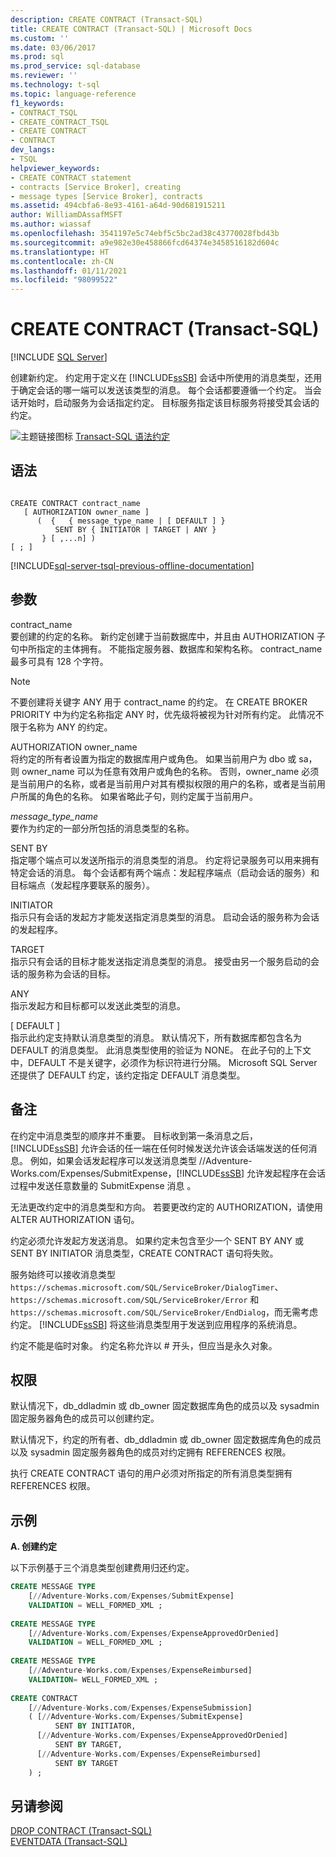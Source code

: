 ```yaml
---
description: CREATE CONTRACT (Transact-SQL)
title: CREATE CONTRACT (Transact-SQL) | Microsoft Docs
ms.custom: ''
ms.date: 03/06/2017
ms.prod: sql
ms.prod_service: sql-database
ms.reviewer: ''
ms.technology: t-sql
ms.topic: language-reference
f1_keywords:
- CONTRACT_TSQL
- CREATE_CONTRACT_TSQL
- CREATE CONTRACT
- CONTRACT
dev_langs:
- TSQL
helpviewer_keywords:
- CREATE CONTRACT statement
- contracts [Service Broker], creating
- message types [Service Broker], contracts
ms.assetid: 494cbfa6-8e93-4161-a64d-90d681915211
author: WilliamDAssafMSFT
ms.author: wiassaf
ms.openlocfilehash: 3541197e5c74ebf5c5bc2ad38c43770028fbd43b
ms.sourcegitcommit: a9e982e30e458866fcd64374e3458516182d604c
ms.translationtype: HT
ms.contentlocale: zh-CN
ms.lasthandoff: 01/11/2021
ms.locfileid: "98099522"
---
```

# <a name="create-contract-transact-sql"></a>CREATE CONTRACT (Transact-SQL)
[!INCLUDE [SQL Server](../../includes/applies-to-version/sqlserver.md)]

  创建新约定。 约定用于定义在 [!INCLUDE[ssSB](../../includes/sssb-md.md)] 会话中所使用的消息类型，还用于确定会话的哪一端可以发送该类型的消息。 每个会话都要遵循一个约定。 当会话开始时，启动服务为会话指定约定。 目标服务指定该目标服务将接受其会话的约定。  
  
 ![主题链接图标](../../database-engine/configure-windows/media/topic-link.gif "“主题链接”图标") [Transact-SQL 语法约定](../../t-sql/language-elements/transact-sql-syntax-conventions-transact-sql.md)  
  
## <a name="syntax"></a>语法  
  
```syntaxsql
  
CREATE CONTRACT contract_name  
   [ AUTHORIZATION owner_name ]  
      (  {   { message_type_name | [ DEFAULT ] }  
          SENT BY { INITIATOR | TARGET | ANY }   
       } [ ,...n] )   
[ ; ]  
```  

[!INCLUDE[sql-server-tsql-previous-offline-documentation](../../includes/sql-server-tsql-previous-offline-documentation.md)]

## <a name="arguments"></a>参数
 contract_name  
 要创建的约定的名称。 新约定创建于当前数据库中，并且由 AUTHORIZATION 子句中所指定的主体拥有。 不能指定服务器、数据库和架构名称。 contract_name 最多可具有 128 个字符。  
  
> [!NOTE]  
>  不要创建将关键字 ANY 用于 contract_name 的约定。 在 CREATE BROKER PRIORITY 中为约定名称指定 ANY 时，优先级将被视为针对所有约定。 此情况不限于名称为 ANY 的约定。  
  
 AUTHORIZATION owner_name   
 将约定的所有者设置为指定的数据库用户或角色。 如果当前用户为 dbo 或 sa，则 owner_name 可以为任意有效用户或角色的名称。 否则，owner_name 必须是当前用户的名称，或者是当前用户对其有模拟权限的用户的名称，或者是当前用户所属的角色的名称。 如果省略此子句，则约定属于当前用户。  
  
 *message_type_name*  
 要作为约定的一部分所包括的消息类型的名称。  
  
 SENT BY  
 指定哪个端点可以发送所指示的消息类型的消息。 约定将记录服务可以用来拥有特定会话的消息。 每个会话都有两个端点：发起程序端点（启动会话的服务）和目标端点（发起程序要联系的服务）。  
  
 INITIATOR  
 指示只有会话的发起方才能发送指定消息类型的消息。 启动会话的服务称为会话的发起程序。  
  
 TARGET  
 指示只有会话的目标才能发送指定消息类型的消息。 接受由另一个服务启动的会话的服务称为会话的目标。  
  
 ANY  
 指示发起方和目标都可以发送此类型的消息。  
  
 [ DEFAULT ]  
 指示此约定支持默认消息类型的消息。 默认情况下，所有数据库都包含名为 DEFAULT 的消息类型。 此消息类型使用的验证为 NONE。 在此子句的上下文中，DEFAULT 不是关键字，必须作为标识符进行分隔。 Microsoft SQL Server 还提供了 DEFAULT 约定，该约定指定 DEFAULT 消息类型。  
  
## <a name="remarks"></a>备注  
 在约定中消息类型的顺序并不重要。 目标收到第一条消息之后，[!INCLUDE[ssSB](../../includes/sssb-md.md)] 允许会话的任一端在任何时候发送允许该会话端发送的任何消息。 例如，如果会话发起程序可以发送消息类型 //Adventure-Works.com/Expenses/SubmitExpense，[!INCLUDE[ssSB](../../includes/sssb-md.md)] 允许发起程序在会话过程中发送任意数量的 SubmitExpense 消息 。  
  
 无法更改约定中的消息类型和方向。 若要更改约定的 AUTHORIZATION，请使用 ALTER AUTHORIZATION 语句。  
  
 约定必须允许发起方发送消息。 如果约定未包含至少一个 SENT BY ANY 或 SENT BY INITIATOR 消息类型，CREATE CONTRACT 语句将失败。  
  
 服务始终可以接收消息类型 `https://schemas.microsoft.com/SQL/ServiceBroker/DialogTimer`、`https://schemas.microsoft.com/SQL/ServiceBroker/Error` 和 `https://schemas.microsoft.com/SQL/ServiceBroker/EndDialog`，而无需考虑约定。 [!INCLUDE[ssSB](../../includes/sssb-md.md)] 将这些消息类型用于发送到应用程序的系统消息。  
  
 约定不能是临时对象。 约定名称允许以 # 开头，但应当是永久对象。  
  
## <a name="permissions"></a>权限  
 默认情况下，db_ddladmin 或 db_owner 固定数据库角色的成员以及 sysadmin 固定服务器角色的成员可以创建约定。  
  
 默认情况下，约定的所有者、db_ddladmin 或 db_owner 固定数据库角色的成员以及 sysadmin 固定服务器角色的成员对约定拥有 REFERENCES 权限。  
  
 执行 CREATE CONTRACT 语句的用户必须对所指定的所有消息类型拥有 REFERENCES 权限。  
  
## <a name="examples"></a>示例  
 **A. 创建约定**  
  
 以下示例基于三个消息类型创建费用归还约定。  
  
```sql  
CREATE MESSAGE TYPE  
    [//Adventure-Works.com/Expenses/SubmitExpense]           
    VALIDATION = WELL_FORMED_XML ;           
  
CREATE MESSAGE TYPE  
    [//Adventure-Works.com/Expenses/ExpenseApprovedOrDenied]           
    VALIDATION = WELL_FORMED_XML ;           
  
CREATE MESSAGE TYPE           
    [//Adventure-Works.com/Expenses/ExpenseReimbursed]           
    VALIDATION= WELL_FORMED_XML ;           
  
CREATE CONTRACT            
    [//Adventure-Works.com/Expenses/ExpenseSubmission]           
    ( [//Adventure-Works.com/Expenses/SubmitExpense]           
          SENT BY INITIATOR,           
      [//Adventure-Works.com/Expenses/ExpenseApprovedOrDenied]           
          SENT BY TARGET,           
      [//Adventure-Works.com/Expenses/ExpenseReimbursed]           
          SENT BY TARGET           
    ) ;  
```  
  
## <a name="see-also"></a>另请参阅  
 [DROP CONTRACT (Transact-SQL)](../../t-sql/statements/drop-contract-transact-sql.md)   
 [EVENTDATA (Transact-SQL)](../../t-sql/functions/eventdata-transact-sql.md)  
  
  
